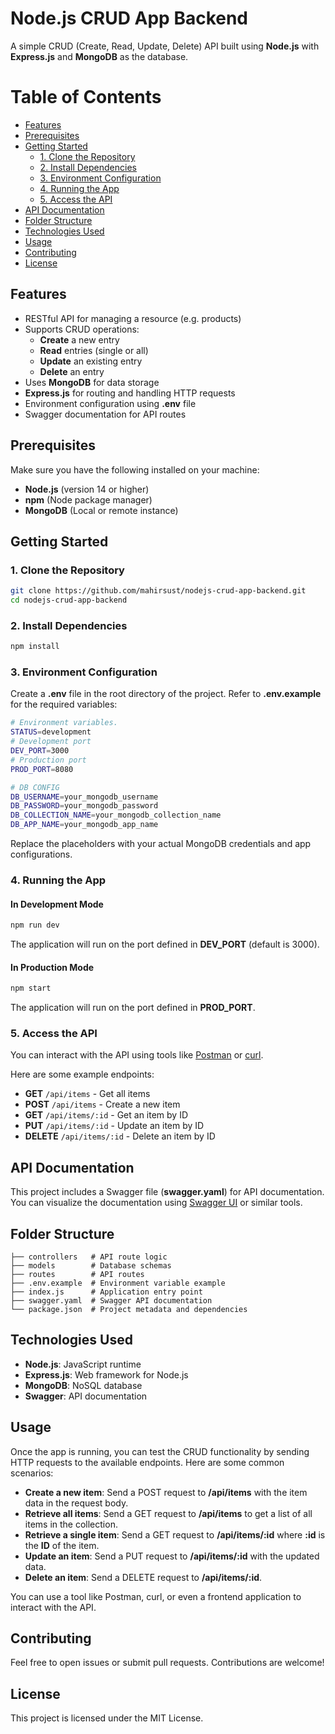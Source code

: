 # Node.js CRUD App Backend

A simple CRUD (Create, Read, Update, Delete) API built using **Node.js** with **Express.js** and **MongoDB** as the database.

# Table of Contents

- [Features](#features)
- [Prerequisites](#prerequisites)
- [Getting Started](#getting-started)
  - [1. Clone the Repository](#1-clone-the-repository)
  - [2. Install Dependencies](#2-install-dependencies)
  - [3. Environment Configuration](#3-environment-configuration)
  - [4. Running the App](#4-running-the-app)
  - [5. Access the API](#5-access-the-api)
- [API Documentation](#api-documentation)
- [Folder Structure](#folder-structure)
- [Technologies Used](#technologies-used)
- [Usage](#usage)
- [Contributing](#contributing)
- [License](#license)

## Features

- RESTful API for managing a resource (e.g. products)
- Supports CRUD operations:
  - **Create** a new entry
  - **Read** entries (single or all)
  - **Update** an existing entry
  - **Delete** an entry
- Uses **MongoDB** for data storage
- **Express.js** for routing and handling HTTP requests
- Environment configuration using **.env** file
- Swagger documentation for API routes

## Prerequisites

Make sure you have the following installed on your machine:

- **Node.js** (version 14 or higher)
- **npm** (Node package manager)
- **MongoDB** (Local or remote instance)

## Getting Started

### 1. Clone the Repository

```bash
git clone https://github.com/mahirsust/nodejs-crud-app-backend.git
cd nodejs-crud-app-backend
```

### 2. Install Dependencies

```bash
npm install
```

### 3. Environment Configuration

Create a **.env** file in the root directory of the project. Refer to **.env.example** for the required variables:

```bash
# Environment variables.
STATUS=development
# Development port
DEV_PORT=3000
# Production port
PROD_PORT=8080

# DB CONFIG
DB_USERNAME=your_mongodb_username
DB_PASSWORD=your_mongodb_password
DB_COLLECTION_NAME=your_mongodb_collection_name
DB_APP_NAME=your_mongodb_app_name
```

Replace the placeholders with your actual MongoDB credentials and app configurations.

### 4. Running the App

#### In Development Mode

```bash
npm run dev
```

The application will run on the port defined in **DEV_PORT** (default is 3000).

#### In Production Mode

```bash
npm start
```

The application will run on the port defined in **PROD_PORT**.

### 5. Access the API

You can interact with the API using tools like [Postman](https://www.postman.com/) or [curl](https://curl.se/).

Here are some example endpoints:
- **GET** `/api/items` - Get all items
- **POST** `/api/items` - Create a new item
- **GET** `/api/items/:id` - Get an item by ID
- **PUT** `/api/items/:id` - Update an item by ID
- **DELETE** `/api/items/:id` - Delete an item by ID

## API Documentation

This project includes a Swagger file (**swagger.yaml**) for API documentation. You can visualize the documentation using [Swagger UI](https://swagger.io/tools/swagger-ui/) or similar tools.

## Folder Structure

```plaintext
├── controllers   # API route logic
├── models        # Database schemas
├── routes        # API routes
├── .env.example  # Environment variable example
├── index.js      # Application entry point
├── swagger.yaml  # Swagger API documentation
└── package.json  # Project metadata and dependencies
```

## Technologies Used

- **Node.js**: JavaScript runtime
- **Express.js**: Web framework for Node.js
- **MongoDB**: NoSQL database
- **Swagger**: API documentation

## Usage

Once the app is running, you can test the CRUD functionality by sending HTTP requests to the available endpoints. Here are some common scenarios:

- **Create a new item**: Send a POST request to **/api/items** with the item data in the request body.
- **Retrieve all items**: Send a GET request to **/api/items** to get a list of all items in the collection.
- **Retrieve a single item**: Send a GET request to **/api/items/:id** where **:id** is the **ID** of the item.
- **Update an item**: Send a PUT request to **/api/items/:id** with the updated data.
- **Delete an item**: Send a DELETE request to **/api/items/:id**.

You can use a tool like Postman, curl, or even a frontend application to interact with the API.

## Contributing

Feel free to open issues or submit pull requests. Contributions are welcome!

## License

This project is licensed under the MIT License.
